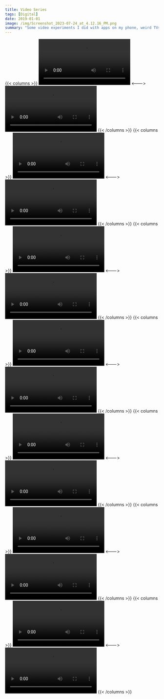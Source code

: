 ```yaml
---
title: Video Series
tags: [Digital]
date: 2019-01-01
image: /img/Screenshot_2023-07-24_at_4.12.16_PM.png
summary: "Some video experiments I did with apps on my phone, weird TVs, and other found footage."
---
```

{{< columns >}}
![Glitch - 45 of 54.mp4](/img/Glitch_-_45_of_54.mp4)
<--->
![Glitch - 42 of 54.mp4](/img/Glitch_-_42_of_54.mp4)
{{< /columns >}}
{{< columns >}}
![Glitch - 25 of 54.mov](/img/Glitch_-_25_of_54.mov)
<--->
![Glitch - 26 of 54.mov](/img/Glitch_-_26_of_54.mov)
{{< /columns >}}
{{< columns >}}
![Glitch - 27 of 54.mov](/img/Glitch_-_27_of_54.mov)
<--->
![Glitch - 28 of 54.mov](/img/Glitch_-_28_of_54.mov)
{{< /columns >}}
{{< columns >}}
![Glitch - 29 of 54.mov](/img/Glitch_-_29_of_54.mov)
<--->
![Glitch - 30 of 54.mov](/img/Glitch_-_30_of_54.mov)
{{< /columns >}}
{{< columns >}}
![Glitch - 31 of 54.mov](/img/Glitch_-_31_of_54.mov)
<--->
![Glitch - 32 of 54.mov](/img/Glitch_-_32_of_54.mov)
{{< /columns >}}
{{< columns >}}
![Glitch - 33 of 54.mov](/img/Glitch_-_33_of_54.mov)
<--->
![Glitch - 34 of 54.mp4](/img/Glitch_-_34_of_54.mp4)
{{< /columns >}}
{{< columns >}}
![Glitch - 35 of 54.mp4](/img/Glitch_-_35_of_54.mp4)
<--->
![Glitch - 36 of 54.mp4](/img/Glitch_-_36_of_54.mp4)
{{< /columns >}}

